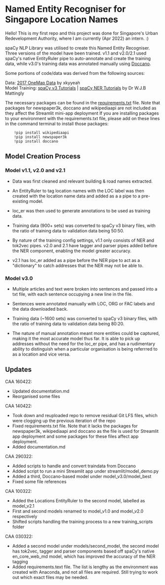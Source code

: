 # Named Entity Recogniser for Singapore Location Names

Hello! This is my first repo and this project was done for Singapore's Urban Redevelopment Authority, where I am currently (Apr 2022) an intern. :)

spaCy NLP Library was utilised to create this Named Entity Recogniser. Three versions of the model have been trained. v1.1 and v2.0/2.1 used spaCy's native EntityRuler pipe to auto-annotate and create the training data, while v3.0's training data was annotated manually using [Doccano](https://github.com/doccano/doccano).

Some portions of code/data was derived from the following sources:

Data: [2017 OneMap Data](https://github.com/xkjyeah/singapore-postal-codes) by xkyyeah  
Model Training: [spaCy v3 Tutorials](https://github.com/wjbmattingly/spacy_tutorials_3x) | [spaCy NER Tutorials](https://github.com/wjbmattingly/ner_youtube/tree/main/lessons) by Dr W.J.B Mattingly

The necessary packages can be found in the [requirements.txt](./requirements.txt) file. Note that packages for newspaper3k, doccano and wikipediaapi are not included as they affect the Streamlit mini-app deployment If you are installing packages to your environment with the requirements.txt file, please add on these lines in the command terminal to install those packages:

        !pip install wikipediaapi
        !pip install newspaper3k
        !pip install doccano

## Model Creation Process

### Model v1.1, v2.0 and v2.1

- Data was first cleaned and relevant building & road names extracted.
- An EntityRuler to tag location names with the LOC label was then created with the location name data and added as a a pipe to a pre-existing model.
- loc_er was then used to generate annotations to be used as training data.
- Training data (900+ sets) was converted to spaCy v3 binary files, with the ratio of training data to validation data being 50:50.

- By nature of the training config settings, v1.1 only consists of NER and tok2vec pipes. v2.0 and 2.1 have tagger and parser pipes added before the NER component, enabling the model greater accuracy.
- v2.1 has loc_er added as a pipe before the NER pipe to act as a "dictionary" to catch addresses that the NER may not be able to.

### Model v3.0

- Multiple articles and text were broken into sentences and passed into a txt file, with each sentence occupying a new line in the file.
- Sentences were annotated manually with LOC, ORG or FAC labels and the data downloaded back.
- Training data (~1600 sets) was converted to spaCy v3 binary files, with the ratio of training data to validation data being 80:20.

- The nature of manual annotation meant more entities could be captured, making it the most accurate model thus far. It is able to pick up addresses without the need for the loc_er pipe, and has a rudimentary ability to distinguish when a particular organisation is being referrred to as a location and vice versa.

## Updates

CAA 160422:

- Updated documentation.md
- Reorganised some files

CAA 140422:

- Took down and reuploaded repo to remove residual Git LFS files, which were clogging up the previous iteration of the repo
- Fixed requirements.txt file. Note that it lacks the packages for newspaper3k, wikipediaapi and doccano as the file is used for Streamlit app deployment and some packages for these files affect app deployment.
- Added documentation.md

CAA 290322:

- Added scripts to handle and convert traindata from Doccano
- Added script to run a mini Streamlit app under streamlit/model_demo.py
- Added a third, Doccano-based model under model_v3.0/model_best
- Fixed some file references

CAA 100322:

- Added the Locations EntityRuler to the second model, labelled as model_v2.1
- First and second models renamed to model_v1.0 and model_v2.0 respectively
- Shifted scripts handling the training process to a new training_scripts folder

CAA 030322:

- Added a second model under models/second_model, the second model has tok2vec, tagger and parser components based off spaCy's native en_core_web_md model, which has improved the accuracy of the NER tagging
- Added requirements.text file. The list is lengthy as the environment was created with Anaconda, and not all files are required. Still trying to work out which exact files may be needed.
